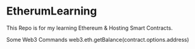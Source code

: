 # EtherumLearning
This Repo is for my learning Ethereum &amp; Hosting Smart Contracts.


Some Web3 Commands
web3.eth.getBalance(contract.options.address)